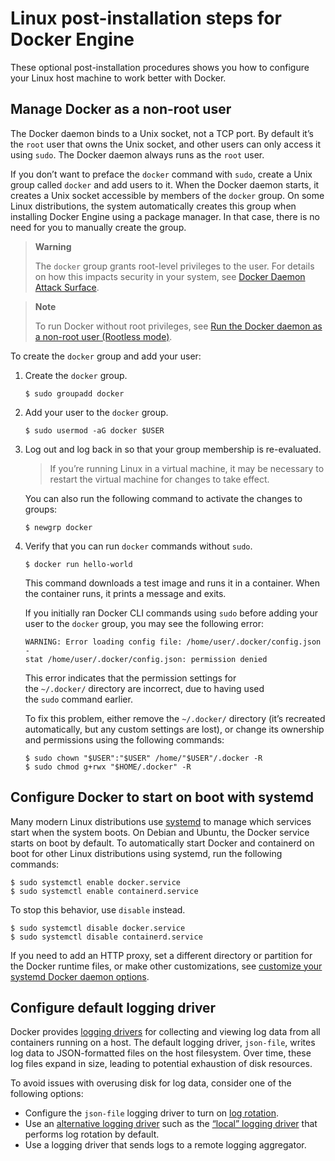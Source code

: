 # Linux post-installation steps for Docker Engine

These optional post-installation procedures shows you how to configure your Linux host machine to work better with Docker.

## Manage Docker as a non-root user[](https://docs.docker.com/engine/install/linux-postinstall/#manage-docker-as-a-non-root-user)

The Docker daemon binds to a Unix socket, not a TCP port. By default it’s the `root` user that owns the Unix socket, and other users can only access it using `sudo`. The Docker daemon always runs as the `root` user.

If you don’t want to preface the `docker` command with `sudo`, create a Unix group called `docker` and add users to it. When the Docker daemon starts, it creates a Unix socket accessible by members of the `docker` group. On some Linux distributions, the system automatically creates this group when installing Docker Engine using a package manager. In that case, there is no need for you to manually create the group.

> **Warning**
> 
> The `docker` group grants root-level privileges to the user. For details on how this impacts security in your system, see [Docker Daemon Attack Surface](https://docs.docker.com/engine/security/#docker-daemon-attack-surface).

> **Note**
> 
> To run Docker without root privileges, see [Run the Docker daemon as a non-root user (Rootless mode)](https://docs.docker.com/engine/security/rootless/).

To create the `docker` group and add your user:

1.  Create the `docker` group.
    
    ```
    $ sudo groupadd docker
    ```
    
2.  Add your user to the `docker` group.
    
    ```
    $ sudo usermod -aG docker $USER
    ```
    
3.  Log out and log back in so that your group membership is re-evaluated.
    
    > If you’re running Linux in a virtual machine, it may be necessary to restart the virtual machine for changes to take effect.
    
    You can also run the following command to activate the changes to groups:
    
    ```
    $ newgrp docker
    ```
    
4.  Verify that you can run `docker` commands without `sudo`.
    
    ```
    $ docker run hello-world
    ```
    
    This command downloads a test image and runs it in a container. When the container runs, it prints a message and exits.
    
    If you initially ran Docker CLI commands using `sudo` before adding your user to the `docker` group, you may see the following error:
    
    ```none
    WARNING: Error loading config file: /home/user/.docker/config.json -
    stat /home/user/.docker/config.json: permission denied
    ```
    
    This error indicates that the permission settings for the `~/.docker/` directory are incorrect, due to having used the `sudo` command earlier.
    
    To fix this problem, either remove the `~/.docker/` directory (it’s recreated automatically, but any custom settings are lost), or change its ownership and permissions using the following commands:
    
    ```
    $ sudo chown "$USER":"$USER" /home/"$USER"/.docker -R
    $ sudo chmod g+rwx "$HOME/.docker" -R
    ```
    

## Configure Docker to start on boot with systemd[](https://docs.docker.com/engine/install/linux-postinstall/#configure-docker-to-start-on-boot-with-systemd)

Many modern Linux distributions use [systemd](https://docs.docker.com/config/daemon/systemd/) to manage which services start when the system boots. On Debian and Ubuntu, the Docker service starts on boot by default. To automatically start Docker and containerd on boot for other Linux distributions using systemd, run the following commands:

```
$ sudo systemctl enable docker.service
$ sudo systemctl enable containerd.service
```

To stop this behavior, use `disable` instead.

```
$ sudo systemctl disable docker.service
$ sudo systemctl disable containerd.service
```

If you need to add an HTTP proxy, set a different directory or partition for the Docker runtime files, or make other customizations, see [customize your systemd Docker daemon options](https://docs.docker.com/config/daemon/systemd/).

## Configure default logging driver[](https://docs.docker.com/engine/install/linux-postinstall/#configure-default-logging-driver)

Docker provides [logging drivers](https://docs.docker.com/config/containers/logging/) for collecting and viewing log data from all containers running on a host. The default logging driver, `json-file`, writes log data to JSON-formatted files on the host filesystem. Over time, these log files expand in size, leading to potential exhaustion of disk resources.

To avoid issues with overusing disk for log data, consider one of the following options:

-   Configure the `json-file` logging driver to turn on [log rotation](https://docs.docker.com/config/containers/logging/json-file/).
-   Use an [alternative logging driver](https://docs.docker.com/config/containers/logging/configure/#configure-the-default-logging-driver) such as the [“local” logging driver](https://docs.docker.com/config/containers/logging/local/) that performs log rotation by default.
-   Use a logging driver that sends logs to a remote logging aggregator.

